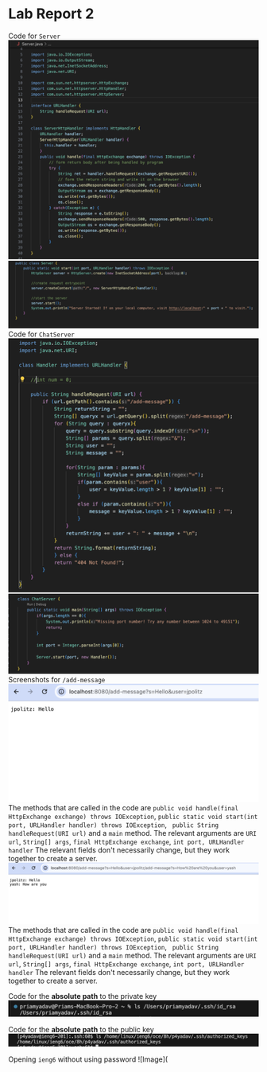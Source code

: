 # **Lab Report 2**
Code for `Server`
![Image](https://github.com/priamyadav22/cse15l-lab-reports/blob/main/ServerCode1.png)
![Image](https://github.com/priamyadav22/cse15l-lab-reports/blob/main/ServerCode3.png)
Code for `ChatServer`
![Image](https://github.com/priamyadav22/cse15l-lab-reports/blob/main/ChatServerCode1.png)
![Image](https://github.com/priamyadav22/cse15l-lab-reports/blob/main/ChatServerCode2.png)
Screenshots for `/add-message`
![Image](https://github.com/priamyadav22/cse15l-lab-reports/blob/main/%3Aaddmessage1.png)
The methods that are called in the code are `public void handle(final HttpExchange exchange) throws IOException`, `public static void start(int port, URLHandler handler) throws IOException`, ` public String handleRequest(URI url)` and a `main` method.
The relevant arguments are `URI url`, `String[] args`,  `final HttpExchange exchange`, `int port, URLHandler handler`
The relevant fields don't necessarily change, but they work together to create a server.
![Image](https://github.com/priamyadav22/cse15l-lab-reports/blob/main/%3Aaddmessage2.png)
The methods that are called in the code are `public void handle(final HttpExchange exchange) throws IOException`, `public static void start(int port, URLHandler handler) throws IOException`, ` public String handleRequest(URI url)` and a `main` method.
The relevant arguments are `URI url`, `String[] args`,  `final HttpExchange exchange`, `int port, URLHandler handler`
The relevant fields don't necessarily change, but they work together to create a server.

Code for the **absolute path** to the private key
![Image](https://github.com/priamyadav22/cse15l-lab-reports/blob/main/the%20right%20one.png)

Code for the **absolute path** to the public key
![Image](https://github.com/priamyadav22/cse15l-lab-reports/blob/main/absolute%20path%20ieng6.png)

Opening `ieng6` without using password
![Image](

